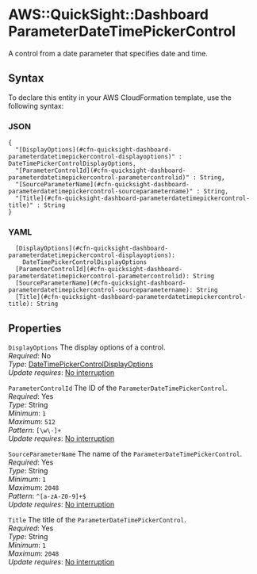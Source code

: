 # AWS::QuickSight::Dashboard ParameterDateTimePickerControl<a name="aws-properties-quicksight-dashboard-parameterdatetimepickercontrol"></a>

A control from a date parameter that specifies date and time\.

## Syntax<a name="aws-properties-quicksight-dashboard-parameterdatetimepickercontrol-syntax"></a>

To declare this entity in your AWS CloudFormation template, use the following syntax:

### JSON<a name="aws-properties-quicksight-dashboard-parameterdatetimepickercontrol-syntax.json"></a>

```
{
  "[DisplayOptions](#cfn-quicksight-dashboard-parameterdatetimepickercontrol-displayoptions)" : DateTimePickerControlDisplayOptions,
  "[ParameterControlId](#cfn-quicksight-dashboard-parameterdatetimepickercontrol-parametercontrolid)" : String,
  "[SourceParameterName](#cfn-quicksight-dashboard-parameterdatetimepickercontrol-sourceparametername)" : String,
  "[Title](#cfn-quicksight-dashboard-parameterdatetimepickercontrol-title)" : String
}
```

### YAML<a name="aws-properties-quicksight-dashboard-parameterdatetimepickercontrol-syntax.yaml"></a>

```
  [DisplayOptions](#cfn-quicksight-dashboard-parameterdatetimepickercontrol-displayoptions):
    DateTimePickerControlDisplayOptions
  [ParameterControlId](#cfn-quicksight-dashboard-parameterdatetimepickercontrol-parametercontrolid): String
  [SourceParameterName](#cfn-quicksight-dashboard-parameterdatetimepickercontrol-sourceparametername): String
  [Title](#cfn-quicksight-dashboard-parameterdatetimepickercontrol-title): String
```

## Properties<a name="aws-properties-quicksight-dashboard-parameterdatetimepickercontrol-properties"></a>

`DisplayOptions` <a name="cfn-quicksight-dashboard-parameterdatetimepickercontrol-displayoptions"></a>
The display options of a control\.  
_Required_: No  
_Type_: [DateTimePickerControlDisplayOptions](aws-properties-quicksight-dashboard-datetimepickercontroldisplayoptions.md)  
_Update requires_: [No interruption](https://docs.aws.amazon.com/AWSCloudFormation/latest/UserGuide/using-cfn-updating-stacks-update-behaviors.html#update-no-interrupt)

`ParameterControlId` <a name="cfn-quicksight-dashboard-parameterdatetimepickercontrol-parametercontrolid"></a>
The ID of the `ParameterDateTimePickerControl`\.  
_Required_: Yes  
_Type_: String  
_Minimum_: `1`  
_Maximum_: `512`  
_Pattern_: `[\w\-]+`  
_Update requires_: [No interruption](https://docs.aws.amazon.com/AWSCloudFormation/latest/UserGuide/using-cfn-updating-stacks-update-behaviors.html#update-no-interrupt)

`SourceParameterName` <a name="cfn-quicksight-dashboard-parameterdatetimepickercontrol-sourceparametername"></a>
The name of the `ParameterDateTimePickerControl`\.  
_Required_: Yes  
_Type_: String  
_Minimum_: `1`  
_Maximum_: `2048`  
_Pattern_: `^[a-zA-Z0-9]+$`  
_Update requires_: [No interruption](https://docs.aws.amazon.com/AWSCloudFormation/latest/UserGuide/using-cfn-updating-stacks-update-behaviors.html#update-no-interrupt)

`Title` <a name="cfn-quicksight-dashboard-parameterdatetimepickercontrol-title"></a>
The title of the `ParameterDateTimePickerControl`\.  
_Required_: Yes  
_Type_: String  
_Minimum_: `1`  
_Maximum_: `2048`  
_Update requires_: [No interruption](https://docs.aws.amazon.com/AWSCloudFormation/latest/UserGuide/using-cfn-updating-stacks-update-behaviors.html#update-no-interrupt)
